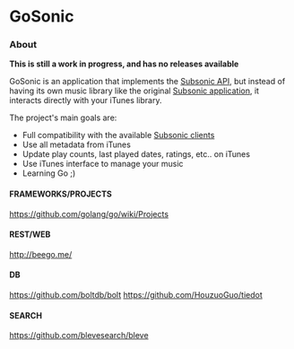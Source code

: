 GoSonic
=======

### About

__This is still a work in progress, and has no releases available__

GoSonic is an application that implements the [Subsonic API](http://www.subsonic.org/pages/api.jsp), but instead of
having its own music library like the original [Subsonic application](http://www.subsonic.org), it interacts directly
with your iTunes library.

The project's main goals are:
* Full compatibility with the available [Subsonic clients](http://www.subsonic.org/pages/apps.jsp)
* Use all metadata from iTunes
* Update play counts, last played dates, ratings, etc..  on iTunes
* Use iTunes interface to manage your music
* Learning Go ;)




#### FRAMEWORKS/PROJECTS
https://github.com/golang/go/wiki/Projects

#### REST/WEB
http://beego.me/

#### DB
https://github.com/boltdb/bolt
https://github.com/HouzuoGuo/tiedot

#### SEARCH
https://github.com/blevesearch/bleve
